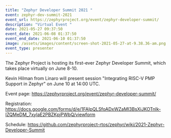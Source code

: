 ```yaml
---
title: "Zephyr Developer Summit 2021 "
event: zephyr-dev-summit-2021
event_url: https://zephyrproject.org/event/zephyr-developer-summit/
description: "Virtual Event "
date: 2021-05-27 09:37:50
event_date: 2021-06-08 01:37:50
event_end_date: 2021-06-10 01:37:50
image: /assets/images/content/screen-shot-2021-05-27-at-9.38.36-am.png
event_type: presenter
---
```

The Zephyr Project is hosting its first-ever Zephyr Developer Summit, which takes place virtually on June 8-10.

Kevin Hilman from Linaro will present session "Integrating RISC-V PMP Support in Zephyr" on June 10 at 14:00 UTC.

Event page: https://zephyrproject.org/event/zephyr-developer-summit/

Registration: https://docs.google.com/forms/d/e/1FAIpQLSfoADxWZaMI3BsXiJKOTnIk-IZQMeDM_7xylaE2PBZKpjPWbQ/viewform

Schedule: https://github.com/zephyrproject-rtos/zephyr/wiki/2021-Zephyr-Developer-Summit